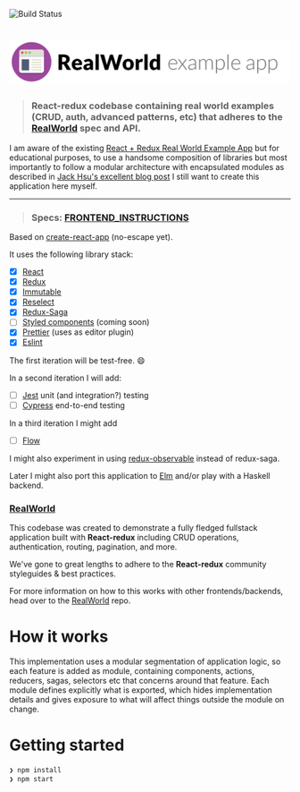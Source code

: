 ![Build Status](https://travis-ci.org/j-hannes/realworld-react-redux-modular.svg?branch=master)

# ![RealWorld Example App](logo.png)

> ### React-redux codebase containing real world examples (CRUD, auth, advanced patterns, etc) that adheres to the [RealWorld](https://github.com/gothinkster/realworld-example-apps) spec and API.

I am aware of the existing [React + Redux Real World Example App](https://github.com/gothinkster/react-redux-realworld-example-app) but for educational purposes, to use a handsome composition of libraries but most importantly to follow a modular architecture with encapsulated modules as described in [Jack Hsu's excellent blog post](https://jaysoo.ca/2016/02/28/organizing-redux-application) I still want to create this application here myself.

---

> ### Specs: [FRONTEND_INSTRUCTIONS](FRONTEND_INSTRUCTIONS.md)

Based on [create-react-app](https://github.com/facebookincubator/create-react-app) (no-escape yet).

It uses the following library stack:
  * [x] [React](https://facebook.github.io/react)
  * [x] [Redux](http://redux.js.org)
  * [x] [Immutable](https://facebook.github.io/immutable-js)
  * [x] [Reselect](https://github.com/reactjs/reselect)
  * [x] [Redux-Saga](https://github.com/redux-saga/redux-saga)
  * [ ] [Styled components](https://styled-components.com) (coming soon)
  * [x] [Prettier](https://github.com/prettier/prettier) (uses as editor plugin)
  * [x] [Eslint](http://eslint.org)

The first iteration will be test-free. :smile:

In a second iteration I will add:
  * [ ] [Jest](https://facebook.github.io/jest) unit (and integration?) testing
  * [ ] [Cypress](https://www.cypress.io) end-to-end testing

In a third iteration I might add
  * [ ] [Flow](https://flow.org)

I might also experiment in using [redux-observable](https://redux-observable.js.org) instead of redux-saga.

Later I might also port this application to [Elm](http://elm-lang.org) and/or play with a Haskell backend.


### [RealWorld](https://github.com/gothinkster/realworld)

This codebase was created to demonstrate a fully fledged fullstack application built with **React-redux** including CRUD operations, authentication, routing, pagination, and more.

We've gone to great lengths to adhere to the **React-redux** community styleguides & best practices.

For more information on how to this works with other frontends/backends, head over to the [RealWorld](https://github.com/gothinkster/realworld) repo.


# How it works

This implementation uses a modular segmentation of application logic, so each
feature is added as module, containing components, actions, reducers, sagas,
selectors etc that concerns around that feature. Each module defines explicitly
what is exported, which hides implementation details and gives exposure to what
will affect things outside the module on change.

# Getting started

```
❯ npm install
❯ npm start
```
